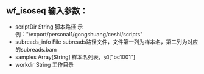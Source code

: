 ## wf_isoseq 输入参数：

- scriptDir	String	脚本路径	示例："/export/personal1/gongshuang/ceshi/scripts"
- subreads_info	 File	subreads路径文件，文件第一列为样本名，第二列为对应的subreads.bam
- samples	Array[String]	样本名列表，如["bc1001"]
- workdir	String	工作目录